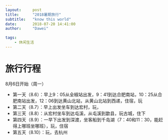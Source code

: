 ```yaml
---
layout:     post
title:      "2018暑期旅行"
subtitle:   "know this world"
date:       2018-07-20 14:41:00
author:     "Dawei"

tags:
    - 休闲生活
---
```

# 旅行行程
8月6日开始（周一）
- 第一天（8.6）：早上9：05从全椒站出发，9：41到达合肥南站，10：25从合肥南站出发，12：06到达黄山北站，从黄山北站到西递，住宿，玩
- 第二天（8.7）：早上出发坐车到达宏村，玩，
- 第三天（8.8）：从宏村坐车到达屯溪，从屯溪到歙县，玩古城，住下
- 第四天（8.9）：一早下出发到深渡，坐客船到千岛湖（7：40和11：30，能赶得上哪班坐哪班），玩，住宿
- 第五天（8.10）：玩，去杭州